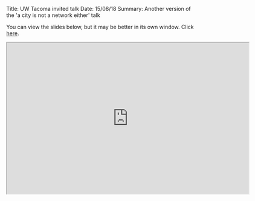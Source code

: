 Title: UW Tacoma invited talk
Date: 15/08/18
Summary: Another version of the 'a city is not a network either' talk

You can view the slides below, but it may be better in its own window. Click [here](https://southosullivan.com/talks/UWTacoma-May-2018/index.html).

<iframe src="https://southosullivan.com/talks/UWTacoma-May-2018/index.html" width="640" height="400"></iframe>
